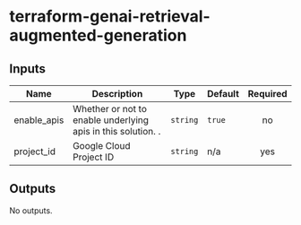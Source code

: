 # terraform-genai-retrieval-augmented-generation

<!-- BEGINNING OF PRE-COMMIT-TERRAFORM DOCS HOOK -->
## Inputs

| Name | Description | Type | Default | Required |
|------|-------------|------|---------|:--------:|
| enable\_apis | Whether or not to enable underlying apis in this solution. . | `string` | `true` | no |
| project\_id | Google Cloud Project ID | `string` | n/a | yes |

## Outputs

No outputs.

<!-- END OF PRE-COMMIT-TERRAFORM DOCS HOOK -->
